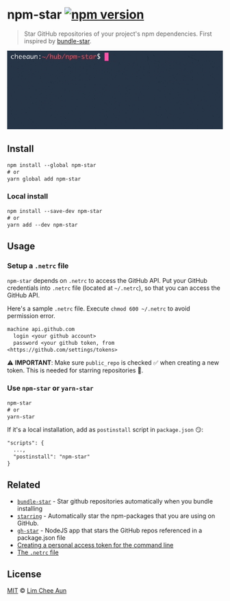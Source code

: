 npm-star [![npm version](https://img.shields.io/npm/v/npm-star.svg?style=flat)](https://www.npmjs.com/package/npm-star)
===

> Star GitHub repositories of your project's npm dependencies. First inspired by [bundle-star](https://github.com/ma2gedev/bundle-star).

<img src="screenshot.gif" alt="Screenshot of npm-star">

Install
---

```
npm install --global npm-star
# or
yarn global add npm-star
```

### Local install

```
npm install --save-dev npm-star
# or
yarn add --dev npm-star
```

Usage
---

### Setup a `.netrc` file

`npm-star` depends on `.netrc` to access the GitHub API. Put your GitHub credentials into `.netrc` file (located at `~/.netrc`), so that you can access the GitHub API.

Here's a sample `.netrc` file. Execute `chmod 600 ~/.netrc` to avoid permission error.

```
machine api.github.com
  login <your github account>
  password <your github token, from <https://github.com/settings/tokens>
```

⚠️ **IMPORTANT**: Make sure `public_repo` is checked ✅ when creating a new token. This is needed for starring repositories 🌟.

### Use `npm-star` or `yarn-star`

```
npm-star
# or
yarn-star
```

If it's a local installation, add as `postinstall` script in `package.json` 😏:

```
"scripts": {
  ...,
  "postinstall": "npm-star"
}
```

Related
---

- [`bundle-star`](https://github.com/ma2gedev/bundle-star) - Star github repositories automatically when you bundle installing
- [`starring`](https://github.com/ritz078/starring) - Automatically star the npm-packages that you are using on GitHub.
- [`gh-star`](https://github.com/fedebertolini/gh-star) - NodeJS app that stars the GitHub repos referenced in a package.json file
- [Creating a personal access token for the command line](https://help.github.com/articles/creating-a-personal-access-token-for-the-command-line/)
- [The `.netrc` file](https://www.gnu.org/software/inetutils/manual/html_node/The-_002enetrc-file.html)

License
---

[MIT](https://cheeaun.mit-license.org/) © [Lim Chee Aun](http://cheeaun.com)
